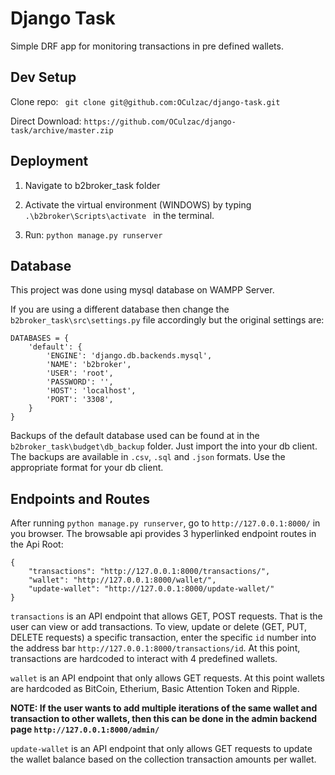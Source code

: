 # Django Task 

Simple DRF app for monitoring transactions in pre defined wallets.


## Dev Setup

Clone repo: ` git clone git@github.com:OCulzac/django-task.git`

Direct Download: `https://github.com/OCulzac/django-task/archive/master.zip`

## Deployment
1. Navigate to b2broker_task folder

2. Activate the virtual environment (WINDOWS) by typing ` .\b2broker\Scripts\activate  ` in the terminal.

3. Run: ` python manage.py runserver `


## Database

This project was done using mysql database on WAMPP Server.

If you are using a different database then change the `b2broker_task\src\settings.py` file accordingly but the original settings are:
```
DATABASES = {
    'default': {
        'ENGINE': 'django.db.backends.mysql',
        'NAME': 'b2broker',
        'USER': 'root',
        'PASSWORD': '',
        'HOST': 'localhost',
        'PORT': '3308',
    }
}
```
Backups of the default database used can be found at in the `b2broker_task\budget\db_backup` folder.
Just import the into your db client. The backups are available in `.csv`, `.sql` and `.json` formats. 
Use the appropriate format for your db client.


## Endpoints and Routes
After running `python manage.py runserver`, go to `http://127.0.0.1:8000/` in you browser. 
The browsable api provides 3 hyperlinked endpoint routes in the Api Root:

```
{
    "transactions": "http://127.0.0.1:8000/transactions/",
    "wallet": "http://127.0.0.1:8000/wallet/",
    "update-wallet": "http://127.0.0.1:8000/update-wallet/"
}
```

`transactions` is an API endpoint that allows GET, POST requests. That is the user can view or add transactions.
To view, update or delete (GET, PUT, DELETE requests) a specific transaction, enter the specific `id` number into the address bar `http://127.0.0.1:8000/transactions/id`.
At this point, transactions are hardcoded to interact with 4 predefined wallets.

`wallet` is an API endpoint that only allows GET requests.
At this point wallets are hardcoded as BitCoin, Etherium, Basic Attention Token and Ripple.

**NOTE: If the user wants to add multiple iterations of the same wallet and transaction 
to other wallets, then this can be done in the admin backend page `http://127.0.0.1:8000/admin/`**

`update-wallet` is an API endpoint that only allows GET requests to update the
wallet balance based on the collection transaction amounts per wallet.  




